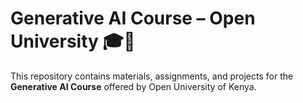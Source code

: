 # Generative AI Course – Open University 🎓🤖

This repository contains materials, assignments, and projects for the **Generative AI Course** offered by Open University of Kenya.
